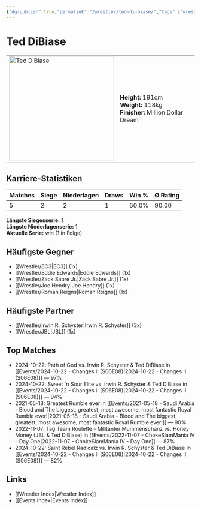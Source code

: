 ```yaml
---
{"dg-publish":true,"permalink":"/wrestler/ted-di-biase/","tags":["wrestler"],"noteIcon":"","created":"2025-08-11T09:33:21.273+02:00"}
---
```



# Ted DiBiase

<table>
<tr>
<td><img src="Ted DiBiase.png" width="280" alt="Ted DiBiase"></td>
<td>
<b>Height:</b> 191cm<br>
<b>Weight:</b> 118kg<br>
<b>Finisher:</b> Million Dollar Dream<br>
</td>
</tr>
</table>

## Karriere-Statistiken

| Matches | Siege | Niederlagen | Draws | Win % | Ø Rating |
|---------|-------|-------------|-------|-------|-----------|
| 5 | 2 | 2 | 1 | 50.0% | 90.00 |

**Längste Siegesserie:** 1<br>**Längste Niederlagenserie:** 1<br>**Aktuelle Serie:** win (1 in Folge)


## Häufigste Gegner
- [[Wrestler/EC3\|EC3]] (1x)
- [[Wrestler/Eddie Edwards\|Eddie Edwards]] (1x)
- [[Wrestler/Zack Sabre Jr.\|Zack Sabre Jr.]] (1x)
- [[Wrestler/Joe Hendry\|Joe Hendry]] (1x)
- [[Wrestler/Roman Reigns\|Roman Reigns]] (1x)

## Häufigste Partner
- [[Wrestler/Irwin R. Schyster\|Irwin R. Schyster]] (3x)
- [[Wrestler/JBL\|JBL]] (1x)

## Top Matches
- 2024-10-22: Path of God vs. Irwin R. Schyster & Ted DiBiase in [[Events/2024-10-22 - Changes II (S06E08)\|2024-10-22 - Changes II (S06E08)]] — 97%
- 2024-10-22: Sweet 'n Sour Elite vs. Irwin R. Schyster & Ted DiBiase in [[Events/2024-10-22 - Changes II (S06E08)\|2024-10-22 - Changes II (S06E08)]] — 94%
- 2021-05-18: Greatest Rumble ever in [[Events/2021-05-18 - Saudi Arabia - Blood and The biggest, greatest, most awesome, most fantastic Royal Rumble ever!\|2021-05-18 - Saudi Arabia - Blood and The biggest, greatest, most awesome, most fantastic Royal Rumble ever!]] — 90%
- 2022-11-07: Tag Team Roulette - Militanter Mummenschanz vs. Honey Money (JBL & Ted DiBiase) in [[Events/2022-11-07 - ChokeSlamMania IV - Day One\|2022-11-07 - ChokeSlamMania IV - Day One]] — 87%
- 2024-10-22: Saint Rebel Radicalz vs. Irwin R. Schyster & Ted DiBiase in [[Events/2024-10-22 - Changes II (S06E08)\|2024-10-22 - Changes II (S06E08)]] — 82%

## Links
- [[Wrestler Index\|Wrestler Index]]
- [[Events Index\|Events Index]]

